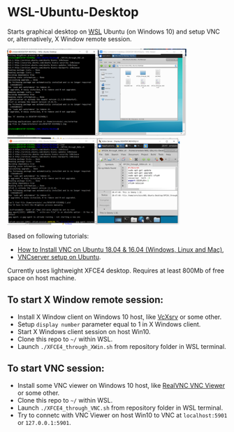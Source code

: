 # WSL-Ubuntu-Desktop
Starts graphical desktop on [WSL](https://github.com/microsoft/WSL) Ubuntu (on Windows 10) and setup VNC or, alternatively, X Window remote session.

<img src="Img/VNCcapture.PNG" height=200> <img src="Img/XWinCapture.PNG" height=200>

Based on following tutorials:
* [How to Install VNC on Ubuntu 18.04 & 16.04 (Windows, Linux and Mac)](https://devanswers.co/install-vnc-ubuntu-18-04-windows-mac-linux/),
* [VNCserver setup on Ubuntu](https://www.scivision.dev/vncserver-setup-on-ubuntu/).

Currently uses lightweight XFCE4 desktop. Requires at least 800Mb of free space on host machine.

## To start X Window remote session:
* Install X Window client on Windows 10 host, like [VcXsrv](https://sourceforge.net/projects/vcxsrv/) or some 
other.
* Setup `display number` parameter equal to 1 in X Windows client.
* Start X Windows client session on host Win10.
* Clone this repo to `~/` within WSL.
* Launch `./XFCE4_through_XWin.sh` from repository folder in WSL terminal.

## To start VNC session:
* Install some VNC viewer on Windows 10 host, like [RealVNC VNC Viewer](https://www.realvnc.com/en/connect/download/viewer/) or some 
other.
* Clone this repo to `~/` within WSL.
* Launch `./XFCE4_through_VNC.sh` from repository folder in WSL terminal.
* Try to connetc with VNC Viewer on host Win10 to VNC at `localhost:5901` or `127.0.0.1:5901`.
